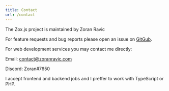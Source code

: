```yaml
---
title: Contact
url: /contact
---
```


The Zox.js project is maintained by Zoran Ravic

For feature requests and bug reports please open an issue on [GitGub](https://github.com/zoxjs/zox/issues/new).

For web development services you may contact me directly:

Email: [contact@zoranravic.com](mailto:contact@zoranravic.com)

Discord: Zoran#7650

I accept frontend and backend jobs and I preffer to work with TypeScript or PHP.
